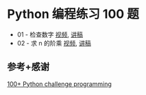 # Python 编程练习 100 题

- 01 - 检查数字 [视频](https://www.bilibili.com/video/BV1GS421w7uL), [讲稿](ex01/script.cn.md)
- 02 - 求 n 的阶乘 [视频](https://www.bilibili.com/video/BV1qr421W72r), [讲稿](ex02/script.cn.md)

## 参考+感谢

[100+ Python challenge programming](https://github.com/zhiwehu/Python-programming-exercises)

